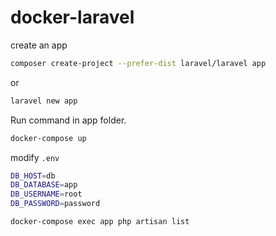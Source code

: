 # docker-laravel

create an app

```bash
composer create-project --prefer-dist laravel/laravel app
```

or

```bash
laravel new app
```

Run command in app folder.

```bash
docker-compose up
```

modify `.env`

```bash
DB_HOST=db
DB_DATABASE=app
DB_USERNAME=root
DB_PASSWORD=password
```

```bash
docker-compose exec app php artisan list
```
